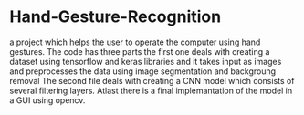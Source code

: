 # Hand-Gesture-Recognition
a project which helps the user to operate the computer using hand gestures.
The code has three parts the first one deals with creating a dataset using tensorflow and keras libraries and it takes input as images
and preprocesses the data using image segmentation and backgroung removal
The second file deals with creating a CNN model which consists of several filtering layers.
Atlast there is a final implemantation of the model in a GUI using opencv.
